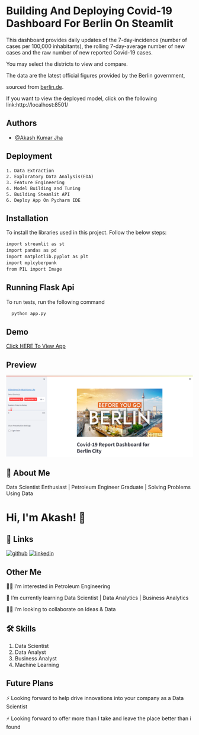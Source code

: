 
# **Building And Deploying Covid-19 Dashboard For Berlin On Steamlit**

This dashboard provides daily updates of the 7-day-incidence (number of cases per 100,000 inhabitants), the rolling 7-day-average number of new cases and the raw number of new reported Covid-19 cases.

You may select the districts to view and compare.

The data are the latest official figures provided by the Berlin government, 

sourced from [berlin.de](https://www.berlin.de/lageso/gesundheit/infektionsepidemiologie-infektionsschutz/corona/tabelle-bezirke-gesamtuebersicht/).

If you want to view the deployed model, click on the following link:http://localhost:8501/
## Authors

- [@Akash Kumar Jha](https://github.com/Akash1070)


## Deployment

    1. Data Extraction
    2. Exploratory Data Analysis(EDA)
    3. Feature Engineering
    4. Model Building and Tuning
    5. Building Steamlit API
    6. Deploy App On Pycharm IDE


## Installation

To install the libraries used in this project. Follow the 
below steps:

```bash
import streamlit as st
import pandas as pd
import matplotlib.pyplot as plt
import mplcyberpunk
from PIL import Image

```
    
## Running Flask Api

To run tests, run the following command

```bash
  python app.py
```
## Demo

[Click HERE To View App](http://localhost:8501/)

## Preview
![Click HERE To View](https://github.com/Akash1070/Covid-19-Dasboard-for-Berlin-City/blob/main/Preview.png)

## 🚀 About Me

Data Scientist Enthusiast | Petroleum Engineer Graduate | Solving Problems Using Data 


# Hi, I'm Akash! 👋


## 🔗 Links
[![github](https://img.shields.io/badge/github-000?style=for-the-badge&logo=ko-fi&logoColor=white)](https://github.com/Akash1070)
[![linkedin](https://img.shields.io/badge/linkedin-0A66C2?style=for-the-badge&logo=linkedin&logoColor=white)](https://www.linkedin.com/in/akashkumar107/)
## Other Me
👩‍💻 I’m interested in Petroleum Engineering

🧠 I’m currently learning Data Scientist | Data Analytics | Business Analytics

👯‍♀️ I’m looking to collaborate on Ideas & Data




## 🛠 Skills
1. Data Scientist
2. Data Analyst
3. Business Analyst
4. Machine Learning 


## Future Plans 

⚡️ Looking forward to help drive innovations into your company as a Data Scientist

⚡️ Looking forward to offer more than I take and leave the place better than i found
